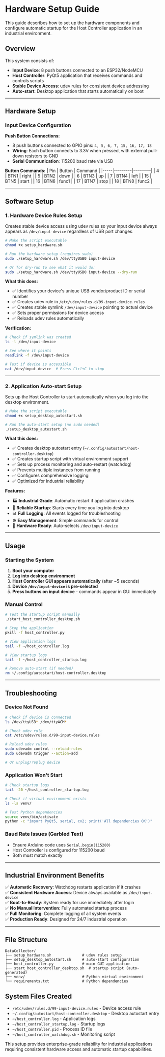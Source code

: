 # Hardware Setup Guide

This guide describes how to set up the hardware components and configure automatic startup for the Host Controller application in an industrial environment.

## Overview

This system consists of:
- **Input Device**: 8 push buttons connected to an ESP32/NodeMCU
- **Host Controller**: PyQt5 application that receives commands and controls scripts
- **Stable Device Access**: udev rules for consistent device addressing
- **Auto-start**: Desktop application that starts automatically on boot

---

## Hardware Setup

### Input Device Configuration

**Push Button Connections:**
- 8 push buttons connected to GPIO pins: `4, 5, 6, 7, 15, 16, 17, 18`
- **Wiring**: Each button connects to 3.3V when pressed, with external pull-down resistors to GND
- **Serial Communication**: 115200 baud rate via USB

**Button Commands:**
| Pin | Button | Command |
|-----|---------|---------|
| 4   | BTN1   | right   |
| 5   | BTN2   | down    |
| 6   | BTN3   | up      |
| 7   | BTN4   | left    |
| 15  | BTN5   | start   |
| 16  | BTN6   | func1   |
| 17  | BTN7   | stop    |
| 18  | BTN8   | func2   |

---

## Software Setup

### 1. Hardware Device Rules Setup

Creates stable device access using udev rules so your input device always appears as `/dev/input-device` regardless of USB port changes.

```bash
# Make the script executable
chmod +x setup_hardware.sh

# Run the hardware setup (requires sudo)
sudo ./setup_hardware.sh /dev/ttyUSB0 input-device

# Or for dry-run to see what it would do:
sudo ./setup_hardware.sh /dev/ttyUSB0 input-device --dry-run
```

**What this does:**
- ✅ Identifies your device's unique USB vendor/product ID or serial number
- ✅ Creates udev rule in `/etc/udev/rules.d/99-input-device.rules`
- ✅ Creates stable symlink `/dev/input-device` pointing to actual device
- ✅ Sets proper permissions for device access
- ✅ Reloads udev rules automatically

**Verification:**
```bash
# Check if symlink was created
ls -l /dev/input-device

# See where it points
readlink -f /dev/input-device

# Test if device is accessible
cat /dev/input-device  # Press Ctrl+C to stop
```

---

### 2. Application Auto-start Setup

Sets up the Host Controller to start automatically when you log into the desktop environment.

```bash
# Make the script executable
chmod +x setup_desktop_autostart.sh

# Run the auto-start setup (no sudo needed)
./setup_desktop_autostart.sh
```

**What this does:**
- ✅ Creates desktop autostart entry (`~/.config/autostart/host-controller.desktop`)
- ✅ Creates startup script with virtual environment support
- ✅ Sets up process monitoring and auto-restart (watchdog)
- ✅ Prevents multiple instances from running
- ✅ Configures comprehensive logging
- ✅ Optimized for industrial reliability

**Features:**
- 🏭 **Industrial Grade**: Automatic restart if application crashes
- 🔄 **Reliable Startup**: Starts every time you log into desktop
- 📊 **Full Logging**: All events logged for troubleshooting
- ⚙️ **Easy Management**: Simple commands for control
- 🔧 **Hardware Ready**: Auto-selects `/dev/input-device`

---

## Usage

### Starting the System

1. **Boot your computer**
2. **Log into desktop environment**
3. **Host Controller GUI appears automatically** (after ~5 seconds)
4. **Device `/dev/input-device` is pre-selected**
5. **Press buttons on input device** - commands appear in GUI immediately

### Manual Control

```bash
# Test the startup script manually
./start_host_controller_desktop.sh

# Stop the application
pkill -f host_controller.py

# View application logs
tail -f ~/host_controller.log

# View startup logs
tail -f ~/host_controller_startup.log

# Remove auto-start (if needed)
rm ~/.config/autostart/host-controller.desktop
```

---

## Troubleshooting

### Device Not Found
```bash
# Check if device is connected
ls /dev/ttyUSB* /dev/ttyACM*

# Check udev rule
cat /etc/udev/rules.d/99-input-device.rules

# Reload udev rules
sudo udevadm control --reload-rules
sudo udevadm trigger --action=add

# Or unplug/replug device
```

### Application Won't Start
```bash
# Check startup logs
tail -20 ~/host_controller_startup.log

# Check if virtual environment exists
ls -la venv/

# Test Python dependencies
source venv/bin/activate
python -c "import PyQt5, serial, cv2; print('All dependencies OK')"
```

### Baud Rate Issues (Garbled Text)
- Ensure Arduino code uses `Serial.begin(115200)`
- Host Controller is configured for 115200 baud
- Both must match exactly

---

## Industrial Environment Benefits

✅ **Automatic Recovery**: Watchdog restarts application if it crashes  
✅ **Consistent Hardware Access**: Device always available as `/dev/input-device`  
✅ **Boot-to-Ready**: System ready for use immediately after login  
✅ **No Manual Intervention**: Fully automated startup process  
✅ **Full Monitoring**: Complete logging of all system events  
✅ **Production Ready**: Designed for 24/7 industrial operation  

---

## File Structure

```
DataCollector/
├── setup_hardware.sh              # udev rules setup
├── setup_desktop_autostart.sh     # auto-start configuration  
├── host_controller.py             # main GUI application
├── start_host_controller_desktop.sh  # startup script (auto-generated)
├── venv/                          # Python virtual environment
└── requirements.txt               # Python dependencies
```

## System Files Created

- `/etc/udev/rules.d/99-input-device.rules` - Device access rule
- `~/.config/autostart/host-controller.desktop` - Desktop autostart entry
- `~/host_controller.log` - Application logs
- `~/host_controller_startup.log` - Startup logs
- `~/host_controller.pid` - Process ID file
- `~/host_controller_watchdog.sh` - Monitoring script

This setup provides enterprise-grade reliability for industrial applications requiring consistent hardware access and automatic startup capabilities.